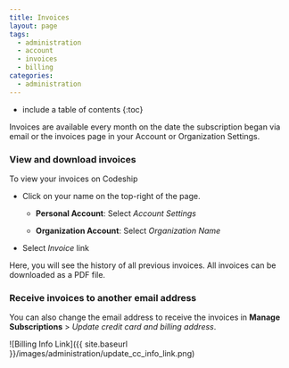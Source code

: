 ```yaml
---
title: Invoices
layout: page
tags:
  - administration
  - account
  - invoices
  - billing
categories:
  - administration
---
```


* include a table of contents
{:toc}

Invoices are available every month on the date the subscription began via email or the invoices page in your Account or Organization Settings.

### View and download invoices
To view your invoices on Codeship

- Click on your name on the top-right of the page.

    - **Personal Account**: Select _Account Settings_

    - **Organization Account**: Select _Organization Name_

- Select _Invoice_ link

Here, you will see the history of all previous invoices. All invoices can be downloaded as a PDF file.

### Receive invoices to another email address
You can also change the email address to receive the invoices in **Manage Subscriptions** > _Update credit card and billing address_.  

![Billing Info Link]({{ site.baseurl }}/images/administration/update_cc_info_link.png)
